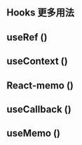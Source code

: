 ## Hooks 更多用法



## useRef ()





## useContext ()





## React-memo ()





## useCallback ()



## useMemo ()





























